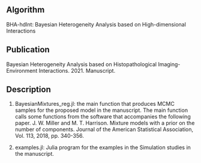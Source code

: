 Algorithm  
-------
BHA-hdInt: Bayesian Heterogeneity Analysis based on High-dimensional Interactions 


Publication
-------
Bayesian Heterogeneity Analysis based on Histopathological Imaging-Environment Interactions. 2021. Manuscript.


Description
-------
1.  BayesianMixtures_reg.jl: the main function that produces MCMC samples for the proposed model in the manuscript. The main function calls some functions from the software that accompanies the following paper. 
J. W. Miller and M. T. Harrison. Mixture models with a prior on the number of components. Journal of the American Statistical Association, Vol. 113, 2018, pp. 340-356. 

2. examples.jl: Julia program for the examples in the Simulation studies in the manuscript. 

